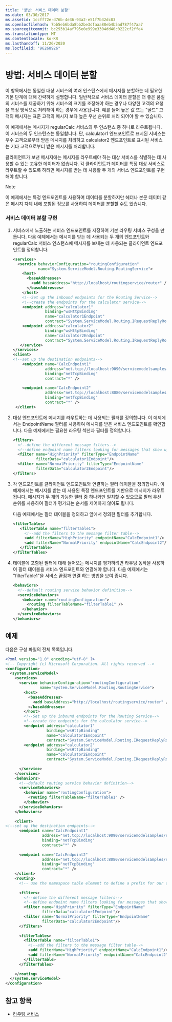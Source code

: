 ```yaml
---
title: '방법: 서비스 데이터 분할'
ms.date: 03/30/2017
ms.assetid: 1ccff72e-d76b-4e36-93a2-e51f7b32dc83
ms.openlocfilehash: 7bb5eb6bda8bb2be3dfaaa88eb4b5ad787f47aa7
ms.sourcegitcommit: bc293b14af795e0e999e3304dd40c0222cf2ffe4
ms.translationtype: MT
ms.contentlocale: ko-KR
ms.lasthandoff: 11/26/2020
ms.locfileid: "96268926"
---
```

# <a name="how-to-service-data-partitioning"></a>방법: 서비스 데이터 분할

이 항목에서는 동일한 대상 서비스의 여러 인스턴스에서 메시지를 분할하는 데 필요한 기본 단계에 대해 간략하게 설명합니다. 일반적으로 서비스 데이터 분할은 더 좋은 품질의 서비스를 제공하기 위해 서비스의 크기를 조정해야 하는 경우나 다양한 고객의 요청을 특정 방식으로 처리해야 하는 경우에 사용됩니다. 예를 들어 높은 값 또는 "골드" 고객의 메시지는 표준 고객의 메시지 보다 높은 우선 순위로 처리 되어야 할 수 있습니다.  
  
 이 예제에서는 메시지가 regularCalc 서비스의 두 인스턴스 중 하나로 라우트됩니다. 이 서비스의 두 인스턴스는 동일합니다. 단, calculator1 엔드포인트로 표시된 서비스는 우수 고객으로부터 받은 메시지를 처리하고 calculator2 엔드포인트로 표시된 서비스는 기타 고객으로부터 받은 메시지를 처리합니다.  
  
 클라이언트가 보낸 메시지에는 메시지를 라우트해야 하는 대상 서비스를 식별하는 데 사용할 수 있는 고유한 데이터가 없습니다. 각 클라이언트가 데이터를 특정 대상 서비스로 라우트할 수 있도록 하려면 메시지를 받는 데 사용할 두 개의 서비스 엔드포인트를 구현해야 합니다.  
  
> [!NOTE]
> 이 예제에서는 특정 엔드포인트를 사용하여 데이터를 분할하지만 헤더나 본문 데이터 같은 메시지 자체 내에 포함된 정보를 사용하여 데이터를 분할할 수도 있습니다.  
  
### <a name="implement-service-data-partitioning"></a>서비스 데이터 분할 구현  
  
1. 서비스에서 노출하는 서비스 엔드포인트를 지정하여 기본 라우팅 서비스 구성을 만듭니다. 다음 예제에서는 메시지를 받는 데 사용되는 두 개의 엔드포인트와 regularCalc 서비스 인스턴스에 메시지를 보내는 데 사용되는 클라이언트 엔드포인트를 정의합니다.  
  
    ```xml  
    <services>  
      <service behaviorConfiguration="routingConfiguration"  
               name="System.ServiceModel.Routing.RoutingService">  
        <host>  
          <baseAddresses>  
            <add baseAddress="http://localhost/routingservice/router" />  
          </baseAddresses>  
        </host>  
        <!--Set up the inbound endpoints for the Routing Service-->  
        <!--create the endpoints for the calculator service-->  
        <endpoint address="calculator1"  
                  binding="wsHttpBinding"  
                  name="calculator1Endpoint"  
                  contract="System.ServiceModel.Routing.IRequestReplyRouter" />  
        <endpoint address="calculator2"  
                  binding="wsHttpBinding"  
                  name="calculator2Endpoint"  
                  contract="System.ServiceModel.Routing.IRequestReplyRouter" />  
       </service>  
    </services>  
    <client>  
    <!--set up the destination endpoints-->  
        <endpoint name="CalcEndpoint1"  
                  address="net.tcp://localhost:9090/servicemodelsamples/service/"  
                  binding="netTcpBinding"  
                  contract="*" />  
  
        <endpoint name="CalcEndpoint2"  
                  address="net.tcp://localhost:8080/servicemodelsamples/service/"  
                  binding="netTcpBinding"  
                  contract="*" />  
     </client>  
    ```  
  
2. 대상 엔드포인트에 메시지를 라우트하는 데 사용되는 필터를 정의합니다.  이 예제에서는 EndpointName 필터를 사용하여 메시지를 받은 서비스 엔드포인트를 확인합니다. 다음 예제에서는 필요한 라우팅 섹션과 필터를 정의합니다.  
  
    ```xml  
    <filters>  
      <!--define the different message filters-->  
      <!--define endpoint name filters looking for messages that show up on the virtual endpoints-->  
      <filter name="HighPriority" filterType="EndpointName"  
              filterData="calculator1Endpoint"/>  
      <filter name="NormalPriority" filterType="EndpointName"  
              filterData="calculator2Endpoint"/>  
    </filters>  
    ```  
  
3. 각 엔드포인트를 클라이언트 엔드포인트와 연결하는 필터 테이블을 정의합니다. 이 예제에서는 메시지를 받는 데 사용된 특정 엔드포인트를 기반으로 메시지가 라우트됩니다. 메시지가 두 개의 가능한 필터 중 하나와만 일치할 수 있으므로 필터 우선 순위를 사용하여 필터가 평가되는 순서를 제어하지 않아도 됩니다.  
  
     다음 예제에서는 필터 테이블을 정의하고 앞에서 정의한 필터를 추가합니다.  
  
    ```xml  
    <filterTables>  
       <filterTable name="filterTable1">  
         <!--add the filters to the message filter table-->  
         <add filterName="HighPriority" endpointName="CalcEndpoint1"/>  
         <add filterName="NormalPriority" endpointName="CalcEndpoint2"/>  
       </filterTable>  
    </filterTables>  
    ```  
  
4. 테이블에 포함된 필터에 대해 들어오는 메시지를 평가하려면 라우팅 동작을 사용하여 필터 테이블을 서비스 엔드포인트와 연결해야 합니다. 다음 예제에서는 "filterTable1"을 서비스 끝점과 연결 하는 방법을 보여 줍니다.  
  
    ```xml  
    <behaviors>  
      <!--default routing service behavior definition-->  
      <serviceBehaviors>  
        <behavior name="routingConfiguration">  
          <routing filterTableName="filterTable1" />  
        </behavior>  
      </serviceBehaviors>  
    </behaviors>  
    ```  
  
## <a name="example"></a>예제  

 다음은 구성 파일의 전체 목록입니다.  
  
```xml  
<?xml version="1.0" encoding="utf-8" ?>  
<!-- Copyright (c) Microsoft Corporation. All rights reserved -->  
<configuration>  
  <system.serviceModel>  
    <services>  
      <service behaviorConfiguration="routingConfiguration"  
               name="System.ServiceModel.Routing.RoutingService">  
        <host>  
          <baseAddresses>  
            <add baseAddress="http://localhost/routingservice/router" />  
          </baseAddresses>  
        </host>  
        <!--Set up the inbound endpoints for the Routing Service-->  
        <!--create the endpoints for the calculator service-->  
        <endpoint address="calculator1"  
                  binding="wsHttpBinding"  
                  name="calculator1Endpoint"  
                  contract="System.ServiceModel.Routing.IRequestReplyRouter" />  
        <endpoint address="calculator2"  
                  binding="wsHttpBinding"  
                  name="calculator2Endpoint"  
                  contract="System.ServiceModel.Routing.IRequestReplyRouter" />  
  
      </service>  
    </services>  
    <behaviors>  
      <!--default routing service behavior definition-->  
      <serviceBehaviors>  
        <behavior name="routingConfiguration">  
          <routing filterTableName="filterTable1" />  
        </behavior>  
      </serviceBehaviors>  
    </behaviors>  
  
    <client>  
<!--set up the destination endpoints-->  
      <endpoint name="CalcEndpoint1"  
                address="net.tcp://localhost:9090/servicemodelsamples/service/"  
                binding="netTcpBinding"  
                contract="*" />  
  
      <endpoint name="CalcEndpoint2"  
                address="net.tcp://localhost:8080/servicemodelsamples/service/"  
                binding="netTcpBinding"  
                contract="*" />  
    </client>  
    <routing>  
      <!-- use the namespace table element to define a prefix for our custom namespace-->  
  
      <filters>  
        <!--define the different message filters-->  
        <!--define endpoint name filters looking for messages that show up on the virtual endpoints-->  
        <filter name="HighPriority" filterType="EndpointName"  
                filterData="calculator1Endpoint"/>  
        <filter name="NormalPriority" filterType="EndpointName"  
                filterData="calculator2Endpoint"/>  
      </filters>  
  
      <filterTables>  
        <filterTable name="filterTable1">  
          <!--add the filters to the message filter table-->  
          <add filterName="HighPriority" endpointName="CalcEndpoint1"/>  
          <add filterName="NormalPriority" endpointName="CalcEndpoint2"/>  
        </filterTable>  
      </filterTables>  
  
    </routing>  
  </system.serviceModel>  
</configuration>  
```  
  
## <a name="see-also"></a>참고 항목

- [라우팅 서비스](../samples/routing-services.md)
